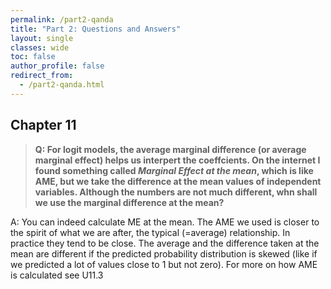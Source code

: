 ```yaml
---
permalink: /part2-qanda
title: "Part 2: Questions and Answers"
layout: single
classes: wide
toc: false
author_profile: false
redirect_from:
  - /part2-qanda.html
---
```



## Chapter 11

>**Q: For logit models, the average marginal difference (or average marginal effect) helps us interpert the coeffcients. On the internet I found something called *Marginal Effect at the mean*, which is like AME, but we take the difference at the mean values of independent variables. Although the numbers are not much different, whn shall we use the marginal difference at the mean?**    

A: You can indeed calculate ME at the mean. The AME we used is closer to the spirit of what we are after, the typical (=average) relationship. In practice they tend to be close. The average and the difference taken at the mean are different if the predicted probability distribution is skewed (like if we predicted a lot of values close to 1 but not zero). For more on how AME is calculated see U11.3